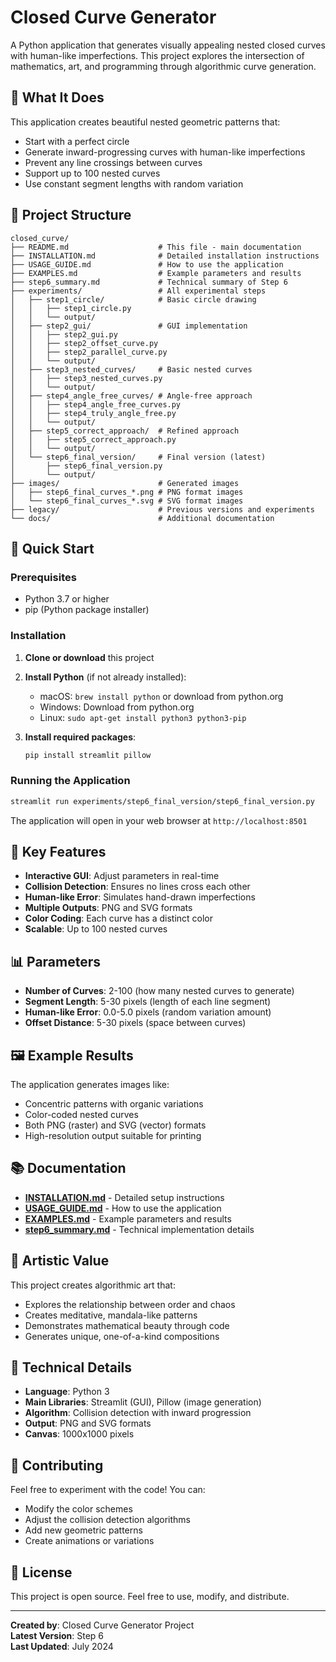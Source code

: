 # Closed Curve Generator

A Python application that generates visually appealing nested closed curves with human-like imperfections. This project explores the intersection of mathematics, art, and programming through algorithmic curve generation.

## 🎨 What It Does

This application creates beautiful nested geometric patterns that:
- Start with a perfect circle
- Generate inward-progressing curves with human-like imperfections
- Prevent any line crossings between curves
- Support up to 100 nested curves
- Use constant segment lengths with random variation

## 📁 Project Structure

```
closed_curve/
├── README.md                    # This file - main documentation
├── INSTALLATION.md              # Detailed installation instructions
├── USAGE_GUIDE.md               # How to use the application
├── EXAMPLES.md                  # Example parameters and results
├── step6_summary.md             # Technical summary of Step 6
├── experiments/                 # All experimental steps
│   ├── step1_circle/            # Basic circle drawing
│   │   ├── step1_circle.py
│   │   └── output/
│   ├── step2_gui/               # GUI implementation
│   │   ├── step2_gui.py
│   │   ├── step2_offset_curve.py
│   │   ├── step2_parallel_curve.py
│   │   └── output/
│   ├── step3_nested_curves/     # Basic nested curves
│   │   ├── step3_nested_curves.py
│   │   └── output/
│   ├── step4_angle_free_curves/ # Angle-free approach
│   │   ├── step4_angle_free_curves.py
│   │   ├── step4_truly_angle_free.py
│   │   └── output/
│   ├── step5_correct_approach/  # Refined approach
│   │   ├── step5_correct_approach.py
│   │   └── output/
│   └── step6_final_version/     # Final version (latest)
│       ├── step6_final_version.py
│       └── output/
├── images/                      # Generated images
│   ├── step6_final_curves_*.png # PNG format images
│   └── step6_final_curves_*.svg # SVG format images
├── legacy/                      # Previous versions and experiments
└── docs/                        # Additional documentation
```

## 🚀 Quick Start

### Prerequisites
- Python 3.7 or higher
- pip (Python package installer)

### Installation
1. **Clone or download** this project
2. **Install Python** (if not already installed):
   - macOS: `brew install python` or download from python.org
   - Windows: Download from python.org
   - Linux: `sudo apt-get install python3 python3-pip`

3. **Install required packages**:
   ```bash
   pip install streamlit pillow
   ```

### Running the Application
```bash
streamlit run experiments/step6_final_version/step6_final_version.py
```

The application will open in your web browser at `http://localhost:8501`

## 🎯 Key Features

- **Interactive GUI**: Adjust parameters in real-time
- **Collision Detection**: Ensures no lines cross each other
- **Human-like Error**: Simulates hand-drawn imperfections
- **Multiple Outputs**: PNG and SVG formats
- **Color Coding**: Each curve has a distinct color
- **Scalable**: Up to 100 nested curves

## 📊 Parameters

- **Number of Curves**: 2-100 (how many nested curves to generate)
- **Segment Length**: 5-30 pixels (length of each line segment)
- **Human-like Error**: 0.0-5.0 pixels (random variation amount)
- **Offset Distance**: 5-30 pixels (space between curves)

## 🖼️ Example Results

The application generates images like:
- Concentric patterns with organic variations
- Color-coded nested curves
- Both PNG (raster) and SVG (vector) formats
- High-resolution output suitable for printing

## 📚 Documentation

- **[INSTALLATION.md](INSTALLATION.md)** - Detailed setup instructions
- **[USAGE_GUIDE.md](USAGE_GUIDE.md)** - How to use the application
- **[EXAMPLES.md](EXAMPLES.md)** - Example parameters and results
- **[step6_summary.md](step6_summary.md)** - Technical implementation details

## 🎨 Artistic Value

This project creates algorithmic art that:
- Explores the relationship between order and chaos
- Creates meditative, mandala-like patterns
- Demonstrates mathematical beauty through code
- Generates unique, one-of-a-kind compositions

## 🔧 Technical Details

- **Language**: Python 3
- **Main Libraries**: Streamlit (GUI), Pillow (image generation)
- **Algorithm**: Collision detection with inward progression
- **Output**: PNG and SVG formats
- **Canvas**: 1000x1000 pixels

## 🤝 Contributing

Feel free to experiment with the code! You can:
- Modify the color schemes
- Adjust the collision detection algorithms
- Add new geometric patterns
- Create animations or variations

## 📄 License

This project is open source. Feel free to use, modify, and distribute.

---

**Created by**: Closed Curve Generator Project  
**Latest Version**: Step 6  
**Last Updated**: July 2024
